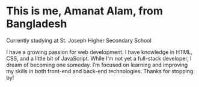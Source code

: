 # This is me, Amanat Alam, from Bangladesh

Currently studying at St. Joseph Higher Secondary School

I have a growing passion for web development. I have knowledge in HTML, CSS, and a little bit of JavaScript. While I’m not yet a full-stack developer, I dream of becoming one someday. I’m focused on learning and improving my skills in both front-end and back-end technologies. Thanks for stopping by!
